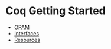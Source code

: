 Coq Getting Started
===================

- [OPAM](OPAM.md)
- [Interfaces](INTERFACES.md)
- [Resources](RESOURCES.md)
